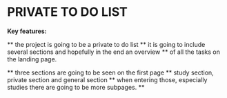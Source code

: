 # PRIVATE TO DO LIST 
**Key features:**

** the project is going to be a private to do list 
** it is going to include several sections and hopefully in the end an overview ** of all the tasks on the landing page.

** three sections are going to be seen on the first page
** study section, private section and general section
** when entering those, especially studies there are going to be more subpages.
** 